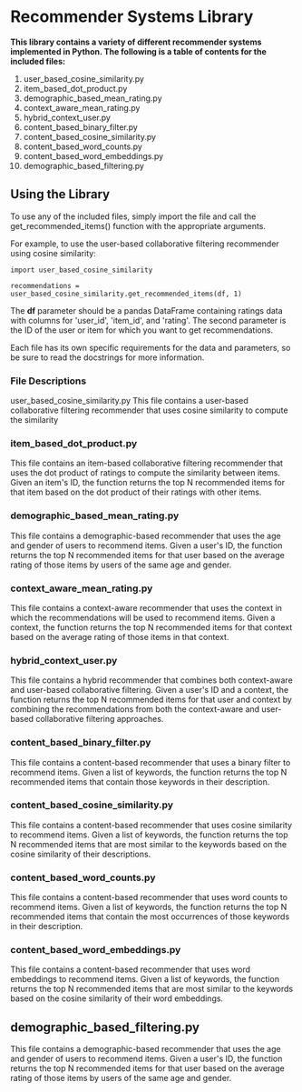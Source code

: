 # Recommender Systems Library
**This library contains a variety of different recommender systems implemented in Python. The following is a table of contents for the included files:**

1. user_based_cosine_similarity.py
2. item_based_dot_product.py
3. demographic_based_mean_rating.py
4. context_aware_mean_rating.py
5. hybrid_context_user.py
6. content_based_binary_filter.py
7. content_based_cosine_similarity.py
8. content_based_word_counts.py
9. content_based_word_embeddings.py
10. demographic_based_filtering.py

## Using the Library
To use any of the included files, simply import the file and call the get_recommended_items() function with the appropriate arguments.

For example, to use the user-based collaborative filtering recommender using cosine similarity:
```
import user_based_cosine_similarity

recommendations = user_based_cosine_similarity.get_recommended_items(df, 1)
```
The **df** parameter should be a pandas DataFrame containing ratings data with columns for 'user_id', 'item_id', and 'rating'. The second parameter is the ID of the user or item for which you want to get recommendations.

Each file has its own specific requirements for the data and parameters, so be sure to read the docstrings for more information.

### File Descriptions
user_based_cosine_similarity.py
This file contains a user-based collaborative filtering recommender that uses cosine similarity to compute the similarity

### item_based_dot_product.py
This file contains an item-based collaborative filtering recommender that uses the dot product of ratings to compute the similarity between items. Given an item's ID, the function returns the top N recommended items for that item based on the dot product of their ratings with other items.

### demographic_based_mean_rating.py
This file contains a demographic-based recommender that uses the age and gender of users to recommend items. Given a user's ID, the function returns the top N recommended items for that user based on the average rating of those items by users of the same age and gender.

### context_aware_mean_rating.py
This file contains a context-aware recommender that uses the context in which the recommendations will be used to recommend items. Given a context, the function returns the top N recommended items for that context based on the average rating of those items in that context.

### hybrid_context_user.py
This file contains a hybrid recommender that combines both context-aware and user-based collaborative filtering. Given a user's ID and a context, the function returns the top N recommended items for that user and context by combining the recommendations from both the context-aware and user-based collaborative filtering approaches.

### content_based_binary_filter.py
This file contains a content-based recommender that uses a binary filter to recommend items. Given a list of keywords, the function returns the top N recommended items that contain those keywords in their description.

### content_based_cosine_similarity.py
This file contains a content-based recommender that uses cosine similarity to recommend items. Given a list of keywords, the function returns the top N recommended items that are most similar to the keywords based on the cosine similarity of their descriptions.

### content_based_word_counts.py
This file contains a content-based recommender that uses word counts to recommend items. Given a list of keywords, the function returns the top N recommended items that contain the most occurrences of those keywords in their description.

### content_based_word_embeddings.py
This file contains a content-based recommender that uses word embeddings to recommend items. Given a list of keywords, the function returns the top N recommended items that are most similar to the keywords based on the cosine similarity of their word embeddings.

## demographic_based_filtering.py
This file contains a demographic-based recommender that uses the age and gender of users to recommend items. Given a user's ID, the function returns the top N recommended items for that user based on the average rating of those items by users of the same age and gender.
